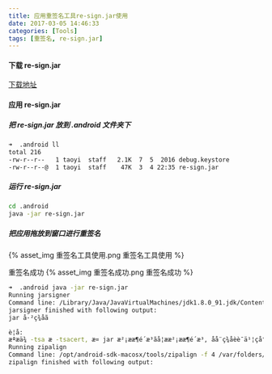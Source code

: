 ```yaml
---
title: 应用重签名工具re-sign.jar使用
date: 2017-03-05 14:46:33
categories: [Tools]
tags: [重签名, re-sign.jar]
---
```


#### 下载 re-sign.jar
[下载地址](http://download.csdn.net/download/christopher_lv/8569477)

#### 应用 re-sign.jar
##### 把 re-sign.jar 放到 .android 文件夹下

  <!--more-->

```bash
➜  .android ll
total 216
-rw-r--r--   1 taoyi  staff   2.1K  7  5  2016 debug.keystore
-rw-r--r--@  1 taoyi  staff    47K  3  4 22:35 re-sign.jar
```

##### 运行 re-sign.jar
```bash
cd .android
java -jar re-sign.jar
```

##### 把应用拖放到窗口进行重签名
{% asset_img 重签名工具使用.png 重签名工具使用 %}

重签名成功
{% asset_img 重签名成功.png 重签名成功 %}
```bash
➜  .android java -jar re-sign.jar                   
Running jarsigner
Command line: /Library/Java/JavaVirtualMachines/jdk1.8.0_91.jdk/Contents/Home/bin/jarsigner -keystore /Users/taoyi/.android/debug.keystore -storepass android -keypass android /var/folders/6c/t0zm0zy90p12fjr77h9qtktr0000gp/T/resigner3271202971406261445.apk androiddebugkey
jarsigner finished with following output:
jar å·²ç­¾åã

è­¦å:
æªæä¾ -tsa æ -tsacert, æ­¤ jar æ²¡ææ¶é´æ³ãå¦ææ²¡ææ¶é´æ³, åå¨ç­¾åèè¯ä¹¦çå°ææ¥æ (2046-06-28) æä»¥åçä»»ä½æ¤éæ¥æä¹å, ç¨æ·å¯è½æ æ³éªè¯æ­¤ jarã
Running zipalign
Command line: /opt/android-sdk-macosx/tools/zipalign -f 4 /var/folders/6c/t0zm0zy90p12fjr77h9qtktr0000gp/T/resigner3271202971406261445.apk /Users/taoyi/git_projects/dfcAppium/res/app/android/fengche_debug.apk
zipalign finished with following output:
```
